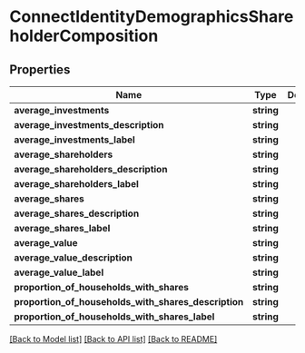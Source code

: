 # ConnectIdentityDemographicsShareholderComposition

## Properties
Name | Type | Description | Notes
------------ | ------------- | ------------- | -------------
**average_investments** | **string** |  | [optional] 
**average_investments_description** | **string** |  | [optional] 
**average_investments_label** | **string** |  | [optional] 
**average_shareholders** | **string** |  | [optional] 
**average_shareholders_description** | **string** |  | [optional] 
**average_shareholders_label** | **string** |  | [optional] 
**average_shares** | **string** |  | [optional] 
**average_shares_description** | **string** |  | [optional] 
**average_shares_label** | **string** |  | [optional] 
**average_value** | **string** |  | [optional] 
**average_value_description** | **string** |  | [optional] 
**average_value_label** | **string** |  | [optional] 
**proportion_of_households_with_shares** | **string** |  | [optional] 
**proportion_of_households_with_shares_description** | **string** |  | [optional] 
**proportion_of_households_with_shares_label** | **string** |  | [optional] 

[[Back to Model list]](../../README.md#documentation-for-models) [[Back to API list]](../../README.md#documentation-for-api-endpoints) [[Back to README]](../../README.md)

